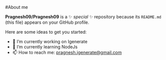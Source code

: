  #About me


**Pragnesh09/Pragnesh09** is a ✨ _special_ ✨ repository because its `README.md` (this file) appears on your GitHub profile.

Here are some ideas to get you started:

- 🔭 I’m currently working on Igenerate
- 🌱 I’m currently learning NodeJs
- 📫 How to reach me: pragnesh.igenerate@gmail.com

